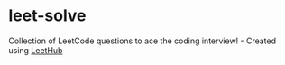 # leet-solve
Collection of LeetCode questions to ace the coding interview! - Created using [LeetHub](https://github.com/QasimWani/LeetHub)
